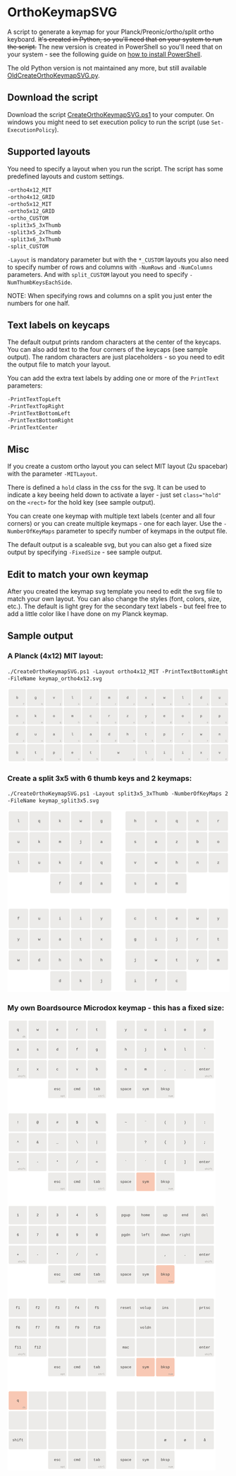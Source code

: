 # OrthoKeymapSVG

A script to generate a keymap for your Planck/Preonic/ortho/split ortho keyboard.
~~It's created in Python, so you'll need that on your system to run the script.~~
The new version is created in PowerShell so you'll need that on your system - see the following guide on [how to install PowerShell](https://docs.microsoft.com/en-us/powershell/scripting/install/installing-powershell?view=powershell-7.2).

The old Python version is not maintained any more, but still available [OldCreateOrthoKeymapSVG.py](OldCreateOrthoKeymapSVG.py).

## Download the script

Download the script [CreateOrthoKeymapSVG.ps1](CreateOrthoKeymapSVG.ps1) to your computer. On windows you might need to set execution policy to run the script (use `Set-ExecutionPolicy`).

## Supported layouts

You need to specify a layout when you run the script. The script has some predefined layouts and custom settings.

    -ortho4x12_MIT
    -ortho4x12_GRID
    -ortho5x12_MIT
    -ortho5x12_GRID
    -ortho_CUSTOM
    -split3x5_3xThumb
    -split3x5_2xThumb
    -split3x6_3xThumb
    -split_CUSTOM

`-Layout` is mandatory parameter but with the `*_CUSTOM` layouts you also need to specify number of rows and columns with `-NumRows` and `-NumColumns` parameters. And with `split_CUSTOM` layout you need to specify `-NumThumbKeysEachSide`.

NOTE: When specifying rows and columns on a split you just enter the numbers for one half.

## Text labels on keycaps

The default output prints random characters at the center of the keycaps. You can also add text to the four corners of the keycaps (see sample output). The random characters are just placeholders - so you need to edit the output file to match your layout.

You can add the extra text labels by adding one or more of the `PrintText` parameters:

    -PrintTextTopLeft
    -PrintTextTopRight
    -PrintTextBottomLeft
    -PrintTextBottomRight
    -PrintTextCenter

## Misc

If you create a custom ortho layout you can select MIT layout (2u spacebar) with the parameter `-MITLayout`.

There is defined a `hold` class in the css for the svg. It can be used to indicate a key beeing held down to activate a layer - just set `class="hold"` on the `<rect>` for the hold key (see sample output).

You can create one keymap with multiple text labels (center and all four corners) or you can create multiple keymaps - one for each layer. Use the `-NumberOfKeyMaps` parameter to specify number of keymaps in the output file.

The default output is a scaleable svg, but you can also get a fixed size output by specifying `-FixedSize` - see sample output.

## Edit to match your own keymap

After you created the keymap svg template you need to edit the svg file to match your own layout. You can also change the styles (font, colors, size, etc.). The default is light grey for the secondary text labels - but feel free to add a little color like I have done on my Planck keymap.

## Sample output

### A Planck (4x12) MIT layout:

    ./CreateOrthoKeymapSVG.ps1 -Layout ortho4x12_MIT -PrintTextBottomRight -FileName keymap_ortho4x12.svg

![keymap_ortho4x12.svg](keymap_ortho4x12.svg)

### Create a split 3x5 with 6 thumb keys and 2 keymaps:

    ./CreateOrthoKeymapSVG.ps1 -Layout split3x5_3xThumb -NumberOfKeyMaps 2 -FileName keymap_split3x5.svg

![keymap_split3x5.svg](keymap_split3x5.svg)

### My own Boardsource Microdox keymap - this has a fixed size:

![keymap_microdox](keymap_microdox.svg)
